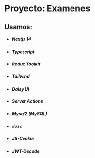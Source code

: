 # Proyecto: Examenes
## Usamos:
* ##### Nextjs 14
* ##### Typescript
* ##### Redux Toolkit
* ##### Tailwind
* ##### Daisy UI
* ##### Server Actions
* ##### Mysql2 (MySQL)
* ##### Jose
* ##### JS-Cookie
* ##### JWT-Decode

